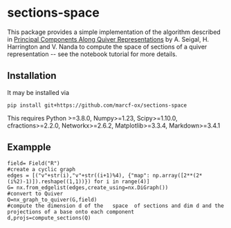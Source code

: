 # sections-space

This package provides a simple implementation of the algorithm described in <a href="https://link.springer.com/article/10.1007/s10208-022-09563-x">Principal Components Along Quiver Representations</a> by A. Seigal, H. Harrington and V. Nanda to compute the space of sections of a quiver representation -- see the notebook tutorial for more details.

## Installation

It may be installed via

```
pip install git+https://github.com/marcf-ox/sections-space
```

This requires Python >=3.8.0, Numpy>=1.23, Scipy>=1.10.0, cfractions>=2.2.0, Networkx>=2.6.2, Matplotlib>=3.3.4, Markdown>=3.4.1

## Exampple

```
field= Field("R")
#create a cyclic graph
edges = [("v"+str(i),"v"+str((i+1)%4), {"map": np.array([2**(2*(i%2)-1)]).reshape((1,1))}) for i in range(4)]
G= nx.from_edgelist(edges,create_using=nx.DiGraph())
#convert to Quiver
Q=nx_graph_to_quiver(G,field)
#compute the dimension d of the   space  of sections and dim d and the projections of a base onto each component
d,projs=compute_sections(Q)
```


